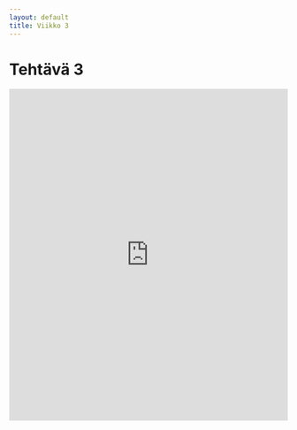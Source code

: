 ```yaml
---
layout: default
title: Viikko 3
---
```

# Tehtävä 3

<iframe src="https://timopoyhonen.github.io/DIG001AS3A-3002/vko3/index.html" width="100%" height="600" style="border:none;"></iframe>
